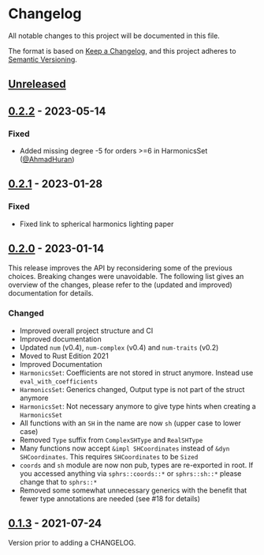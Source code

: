 # Changelog

All notable changes to this project will be documented in this file.

The format is based on [Keep a Changelog](https://keepachangelog.com/en/1.0.0/),
and this project adheres to [Semantic Versioning](https://semver.org/spec/v2.0.0.html).

## [Unreleased]

## [0.2.2] - 2023-05-14

### Fixed

* Added missing degree -5 for orders >=6 in HarmonicsSet ([@AhmadHuran](https://github.com/AhmadHuran))

## [0.2.1] - 2023-01-28

### Fixed

* Fixed link to spherical harmonics lighting paper

## [0.2.0] - 2023-01-14

This release improves the API by reconsidering some of the previous choices. 
Breaking changes were unavoidable. The following list gives an overview of the changes,
please refer to the (updated and improved) documentation for details.

### Changed

* Improved overall project structure and CI
* Improved documentation
* Updated `num` (v0.4), `num-complex` (v0.4) and `num-traits` (v0.2)
* Moved to Rust Edition 2021
* Improved Documentation
* `HarmonicsSet`: Coefficients are not stored in struct anymore. Instead use `eval_with_coefficients`
* `HarmonicsSet`: Generics changed, Output type is not part of the struct anymore 
* `HarmonicsSet`: Not necessary anymore to give type hints when creating a `HarmonicsSet`
* All functions with an `SH` in the name are now `sh` (upper case to lower case)
* Removed `Type` suffix from `ComplexSHType` and `RealSHType`
* Many functions now accept `&impl SHCoordinates` instead of `&dyn SHCoordinates`. This requires `SHCoordinates` to be `Sized`
* `coords` and `sh` module are now non pub, types are re-exported in root. If you accessed anything via `sphrs::coords::*` or `sphrs::sh::*` please change that to `sphrs::*`
* Removed some somewhat unnecessary generics with the benefit that fewer type annotations are needed (see #18 for details)


## [0.1.3] - 2021-07-24

Version prior to adding a CHANGELOG.

[Unreleased]: https://github.com/argmin-rs/sphrs/compare/v0.2.2...HEAD
[0.2.2]: https://github.com/olivierlacan/keep-a-changelog/compare/v0.2.1...v0.2.2
[0.2.1]: https://github.com/olivierlacan/keep-a-changelog/compare/v0.2.0...v0.2.1
[0.2.0]: https://github.com/olivierlacan/keep-a-changelog/compare/v0.1.3...v0.2.0
[0.1.3]: https://github.com/olivierlacan/keep-a-changelog/compare/v0.1.2...v0.1.3


